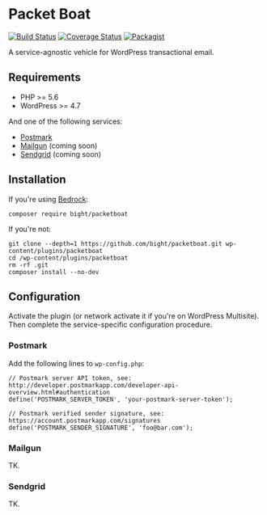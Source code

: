 # Packet Boat

[![Build Status](https://travis-ci.org/bight/packetboat.svg?branch=development)](https://travis-ci.org/bight/packetboat
)
[![Coverage Status](https://codecov.io/gh/bight/packetboat/branch/development/graph/badge.svg)](https://codecov.io/gh/bight/packetboat)
[![Packagist](https://img.shields.io/packagist/v/bight/packetboat.svg)](https://packagist.org/packages/bight/packetboat)

A service-agnostic vehicle for WordPress transactional email.

## Requirements

* PHP >= 5.6
* WordPress >= 4.7

And one of the following services:

* [Postmark](https://postmarkapp.com)
* [Mailgun](https://mailgun.com) (coming soon)
* [Sendgrid](https://sendgrid.com) (coming soon)

## Installation

If you're using [Bedrock](https://roots.io/bedrock):

`composer require bight/packetboat`

If you're not:

```
git clone --depth=1 https://github.com/bight/packetboat.git wp-content/plugins/packetboat
cd /wp-content/plugins/packetboat
rm -rf .git
composer install --no-dev
```

## Configuration

Activate the plugin (or network activate it if you're on WordPress Multisite). Then complete the service-specific configuration procedure.

### Postmark

Add the following lines to `wp-config.php`:

```
// Postmark server API token, see: http://developer.postmarkapp.com/developer-api-overview.html#authentication
define('POSTMARK_SERVER_TOKEN', 'your-postmark-server-token');

// Postmark verified sender signature, see: https://account.postmarkapp.com/signatures
define('POSTMARK_SENDER_SIGNATURE', 'foo@bar.com');
```

### Mailgun

TK.

### Sendgrid

TK.

